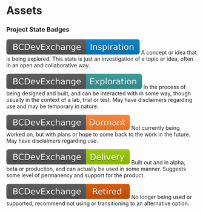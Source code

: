 # Assets

### Project State Badges

<img alt="An idea being explored and shaped. Open for discussion, but may never go anywhere." style="border-width:0" src="images/badges/inspiration.svg" title="An idea being explored and shaped. Open for discussion, but may never go anywhere."> A concept or idea that is being explored. This state is just an investigation of a topic or idea, often in an open and collaborative way.

<img alt="Being designed and built, but in the lab. May change, disappear, or be buggy." style="border-width:0" src="images/badges/exploration.svg" title="Being designed and built, but in the lab. May change, disappear, or be buggy."> In the process of being designed and built, and can be interacted with in some way, though usually in the context of a lab, trial or test. May have disclaimers regarding use and may be temporary in nature.

<img alt="Not currently being worked on." style="border-width:0" src="images/badges/dormant.svg" title="Not currently being worked on."> Not currently being worked on, but with plans or hope to come back to the work in the future. May have disclaimers regarding use.

<img alt="In production, but maybe in Alpha or Beta. Intended to persist and be supported." style="border-width:0" src="images/badges/delivery.svg" title="In production, but maybe in Alpha or Beta. Intended to persist and be supported."> Built out and in alpha, beta or production, and can actually be used in some manner. Suggests some level of permanency and support for the product.

<img alt="No longer being used and/or supported." style="border-width:0" src="images/badges/retired.svg" title="o longer being used and/or supported."> No longer being used or supported, recommend not using or transitioning to an alternative option.

